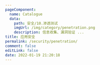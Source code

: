 ```yaml
---
pageComponent: 
  name: Catalogue
  data: 
    path: 安全/10.渗透测试
    imgUrl: /img/category/penetration.png
    description: 信息收集、漏洞验证 ...
title: 应用安全
permalink: /security/penetration/
comment: false
editLink: false
date: 2022-01-19 21:20:18
---
```

